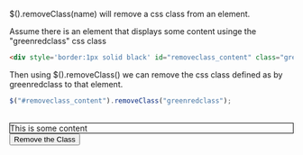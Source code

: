 $().removeClass(name) will remove a css class from an element.

Assume there is an element that displays some content usinge the "greenredclass" css class
```html
<div style='border:1px solid black' id="removeclass_content" class="greenredclass">This is some content</div>
```


Then using $().removeClass() we can remove the css class defined as by greenredclass to that element.
```js
$("#removeclass_content").removeClass("greenredclass");
```
 

</br>   
<div style='border:1px solid black' id="removeclass_content" class="greenredclass">This is some content</div>
<input type="button" value="Remove the Class" onclick='$("#removeclass_content").removeClass("greenredclass");'>